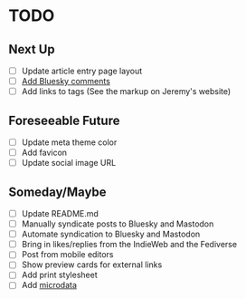 # TODO

## Next Up
- [ ] Update article entry page layout
- [ ] [Add Bluesky comments](https://brittanyellich.com/bluesky-comments-likes/)
- [ ] Add links to tags (See the markup on Jeremy's website)

## Foreseeable Future
 - [ ] Update meta theme color
 - [ ] Add favicon
 - [ ] Update social image URL

## Someday/Maybe

- [ ] Update README.md
- [ ] Manually syndicate posts to Bluesky and Mastodon
- [ ] Automate syndication to Bluesky and Mastodon
- [ ] Bring in likes/replies from the IndieWeb and the Fediverse
- [ ] Post from mobile editors
- [ ] Show preview cards for external links
- [ ] Add print stylesheet
- [ ] Add [microdata](https://schema.org/docs/gs.html)
